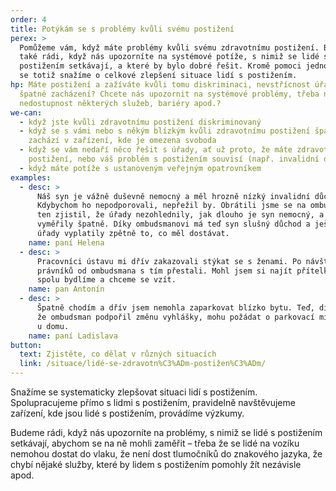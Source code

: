 ```yaml
---
order: 4
title: Potýkám se s problémy kvůli svému postižení
perex: >
  Pomůžeme vám, když máte problémy kvůli svému zdravotnímu postižení. Budeme
  také rádi, když nás upozorníte na systémové potíže, s nimiž se lidé s
  postižením setkávají, a které by bylo dobré řešit. Kromě pomoci jednotlivcům
  se totiž snažíme o celkové zlepšení situace lidí s postižením.
hp: Máte postižení a zažíváte kvůli tomu diskriminaci, nevstřícnost úřadů či
  špatné zacházení? Chcete nás upozornit na systémové problémy, třeba na
  nedostupnost některých služeb, bariéry apod.?
we-can:
  - když jste kvůli zdravotnímu postižení diskriminovaný
  - když se s vámi nebo s někým blízkým kvůli zdravotnímu postižení špatně
    zachází v zařízení, kde je omezena svoboda
  - když se vám nedaří něco řešit s úřady, ať už proto, že máte zdravotní
    postižení, nebo váš problém s postižením souvisí (např. invalidní důchod)
  - když máte potíže s ustanoveným veřejným opatrovníkem
examples:
  - desc: >
      Náš syn je vážně duševně nemocný a měl hrozně nízký invalidní důchod.
      Kdybychom ho nepodporovali, nepřežil by. Obrátili jsme se na ombudsmana a
      ten zjistil, že úřady nezohlednily, jak dlouho je syn nemocný, a důchod mu
      vyměřily špatně. Díky ombudsmanovi má teď syn slušný důchod a ještě mu
      úřady vyplatily zpětně to, co měl dostávat.
    name: paní Helena
  - desc: >
      Pracovníci ústavu mi dřív zakazovali stýkat se s ženami. Po návštěvě
      právníků od ombudsmana s tím přestali. Mohl jsem si najít přítelkyni a teď
      spolu bydlíme a chceme se vzít.
    name: pan Antonín
  - desc: >
      Špatně chodím a dřív jsem nemohla zaparkovat blízko bytu. Teď, díky tomu,
      že ombudsman podpořil změnu vyhlášky, mohu požádat o parkovací místo přímo
      u domu.
    name: paní Ladislava
button:
  text: Zjistěte, co dělat v různých situacích
  link: /situace/lidé-se-zdravotn%C3%ADm-postižen%C3%ADm/
---
```


Snažíme se systematicky zlepšovat situaci lidí s postižením. Spolupracujeme přímo s lidmi s postižením, pravidelně navštěvujeme zařízení, kde jsou lidé s postižením, provádíme výzkumy.

Budeme rádi, když nás upozorníte na problémy, s nimiž se lidé s postižením setkávají, abychom se na ně mohli zaměřit – třeba že se lidé na vozíku nemohou dostat do vlaku, že není dost tlumočníků do znakového jazyka, že chybí nějaké služby, které by lidem s postižením pomohly žít nezávisle apod.
